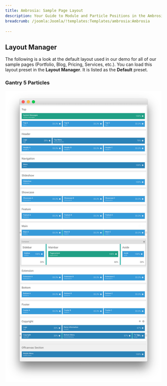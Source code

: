 ```yaml
---
title: Ambrosia: Sample Page Layout
description: Your Guide to Module and Particle Positions in the Ambrosia Template for Joomla
breadcrumb: /joomla:Joomla/!templates:Templates/ambrosia:Ambrosia

---
```


Layout Manager
-----

The following is a look at the default layout used in our demo for all of our sample pages (Portfolio, Blog, Pricing, Services, etc.). You can load this layout preset in the **Layout Manager**. It is listed as the **Default** preset.

### Gantry 5 Particles
![positions](assets/outline_default.png)

